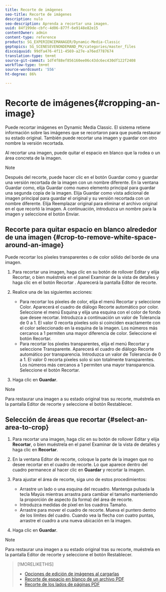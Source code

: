 ```yaml
---
title: Recorte de imágenes
seo-title: Recorte de imágenes
description: nulo
seo-description: Aprenda a recortar una imagen.
uuid: 84f199de-cbfc-4d06-877f-6e9148e82e15
contentOwner: admin
content-type: reference
products: SG_EXPERIENCEMANAGER/Dynamic-Media-Classic
geptopics: SG_SCENESEVENONDEMAND_PK/categories/master_files
discoiquuid: 99dfa476-4f11-4569-a27e-a76ed7787674
translation-type: tm+mt
source-git-commit: 1df4f88ef856160ee06c43dc6ec430df122f2408
workflow-type: tm+mt
source-wordcount: '556'
ht-degree: 86%

---
```



# Recorte de imágenes{#cropping-an-image}

Puede recortar imágenes en Dynamic Media Classic. El sistema retiene información sobre las imágenes que se recortaron para que pueda restaurar su estado original. También puede recortar una imagen y guardar con otro nombre la versión recortada.

Al recortar una imagen, puede quitar el espacio en blanco que la rodea o un área concreta de la imagen.

>[!NOTE]
>
>Después del recorte, puede hacer clic en el botón Guardar como y guardar una versión recortada de la imagen con un nombre diferente. En la ventana Guardar como, elija Guardar como nuevo elemento principal para guardar una segunda copia de la imagen. Elija Guardar como vista adicional de imagen principal para guardar el original y su versión recortada con un nombre diferente. Elija Reemplazar original para eliminar el archivo original en el que recortó la imagen. A continuación, introduzca un nombre para la imagen y seleccione el botón Enviar.

## Recorte para quitar espacio en blanco alrededor de una imagen  {#crop-to-remove-white-space-around-an-image}

Puede recortar los píxeles transparentes o de color sólido del borde de una imagen.

1. Para recortar una imagen, haga clic en su botón de rollover Editar y elija Recortar, o bien muéstrela en el panel Examinar de la vista de detalles y haga clic en el botón Recortar . Aparecerá la pantalla Editor de recorte.
1. Realice una de las siguientes acciones:

   * Para recortar los píxeles de color, elija el menú Recortar y seleccione Color. Aparecerá el cuadro de diálogo Recorte automático por color. Seleccione el menú Esquina y elija una esquina con el color de fondo que desee recortar. Introduzca a continuación un valor de Tolerancia de 0 a 1. El valor 0 recorta píxeles solo si coinciden exactamente con el color seleccionado en la esquina de la imagen. Los números más cercanos a 1 permiten una mayor diferencia de color. Seleccione el botón Recortar.
   * Para recortar los píxeles transparentes, elija el menú Recortar y seleccione Transparente. Aparecerá el cuadro de diálogo Recorte automático por transparencia. Introduzca un valor de Tolerancia de 0 a 1. El valor 0 recorta píxeles solo si son totalmente transparentes. Los números más cercanos a 1 permiten una mayor transparencia. Seleccione el botón Recortar.

1. Haga clic en **Guardar**.

>[!NOTE]
>
>Para restaurar una imagen a su estado original tras su recorte, muéstrela en la pantalla Editor de recorte y seleccione el botón Restablecer.

## Selección de áreas que recortar  {#select-an-area-to-crop}

1. Para recortar una imagen, haga clic en su botón de rollover Editar y elija **Recortar**, o bien muéstrela en el panel Examinar de la vista de detalles y haga clic en **Recortar**.

1. En la ventana Editor de recorte, coloque la parte de la imagen que no desee recortar en el cuadro de recorte. Lo que aparece dentro del cuadro permanece al hacer clic en **Guardar** y recortar la imagen.
1. Para ajustar el área de recorte, siga uno de estos procedimientos:

   * Arrastre un lado o una esquina del recuadro. Mantenga pulsada la tecla Mayús mientras arrastra para cambiar el tamaño manteniendo la proporción de aspecto (la forma) del área de recorte.
   * Introduzca medidas de píxel en los cuadros Tamaño.
   * Arrastre para mover el cuadro de recorte. Mueva el puntero dentro de los límites del cuadro. Cuando vea la flecha con cuatro puntas, arrastre el cuadro a una nueva ubicación en la imagen.

1. Haga clic en **Guardar**.

>[!NOTE]
>
>Para restaurar una imagen a su estado original tras su recorte, muéstrela en la pantalla Editor de recorte y seleccione el botón Restablecer.

>[!MORELIKETHIS]
>
>* [Opciones de edición de imágenes al cargarlas](image-editing-options-upload.md#image-editing-options-at-upload)
>* [Recorte de espacio en blanco de un archivo PDF](pdfs.md#cropping_white_space_from_a_pdf_file)
>* [Recorte de los lados de páginas PDF](pdfs.md#cropping_from_the_sides_of_pdf_pages)

